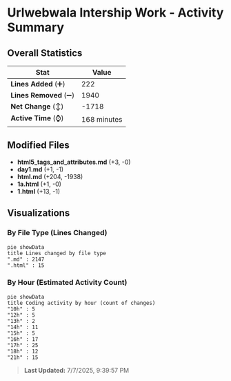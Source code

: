 # Urlwebwala Intership Work - Activity Summary 

## Overall Statistics

| Stat                   | Value                                                             |
| ---------------------- | ----------------------------------------------------------------- |
| **Lines Added** (➕)   | 222                                          |
| **Lines Removed** (➖) | 1940                                        |
| **Net Change** (↕)    | -1718                |
| **Active Time** (⌚)   | 168 minutes |


## Modified Files
- **html5_tags_and_attributes.md** (+3, -0)
- **day1.md** (+1, -1)
- **html.md** (+204, -1938)
- **1a.html** (+1, -0)
- **1.html** (+13, -1)

## Visualizations

### By File Type (Lines Changed)

```mermaid
pie showData
title Lines changed by file type
".md" : 2147
".html" : 15
```

### By Hour (Estimated Activity Count)

```mermaid
pie showData
title Coding activity by hour (count of changes)
"10h" : 5
"12h" : 5
"13h" : 2
"14h" : 11
"15h" : 5
"16h" : 17
"17h" : 25
"18h" : 12
"21h" : 15
```


> **Last Updated:** 7/7/2025, 9:39:57 PM